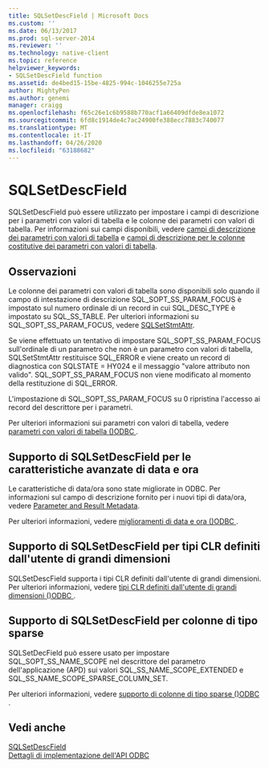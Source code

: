 ```yaml
---
title: SQLSetDescField | Microsoft Docs
ms.custom: ''
ms.date: 06/13/2017
ms.prod: sql-server-2014
ms.reviewer: ''
ms.technology: native-client
ms.topic: reference
helpviewer_keywords:
- SQLSetDescField function
ms.assetid: de4bed15-15be-4825-994c-1046255e725a
author: MightyPen
ms.author: genemi
manager: craigg
ms.openlocfilehash: f65c26e1c6b9588b770acf1a66409dfde8ea1072
ms.sourcegitcommit: 6fd8c1914de4c7ac24900fe388ecc7883c740077
ms.translationtype: MT
ms.contentlocale: it-IT
ms.lasthandoff: 04/26/2020
ms.locfileid: "63188682"
---
```

# <a name="sqlsetdescfield"></a>SQLSetDescField
  SQLSetDescField può essere utilizzato per impostare i campi di descrizione per i parametri con valori di tabella e le colonne dei parametri con valori di tabella. Per informazioni sui campi disponibili, vedere [campi di descrizione dei parametri con valori di tabella](../native-client-odbc-table-valued-parameters/table-valued-parameter-descriptor-fields.md) e [campi di descrizione per le colonne costitutive dei parametri con valori di tabella](../native-client-odbc-table-valued-parameters/descriptor-fields-for-table-valued-parameter-constituent-columns.md).  
  
## <a name="remarks"></a>Osservazioni  
 Le colonne dei parametri con valori di tabella sono disponibili solo quando il campo di intestazione di descrizione SQL_SOPT_SS_PARAM_FOCUS è impostato sul numero ordinale di un record in cui SQL_DESC_TYPE è impostato su SQL_SS_TABLE. Per ulteriori informazioni su SQL_SOPT_SS_PARAM_FOCUS, vedere [SQLSetStmtAttr](sqlsetstmtattr.md).  
  
 Se viene effettuato un tentativo di impostare SQL_SOPT_SS_PARAM_FOCUS sull'ordinale di un parametro che non è un parametro con valori di tabella, SQLSetStmtAttr restituisce SQL_ERROR e viene creato un record di diagnostica con SQLSTATE = HY024 e il messaggio "valore attributo non valido". SQL_SOPT_SS_PARAM_FOCUS non viene modificato al momento della restituzione di SQL_ERROR.  
  
 L'impostazione di SQL_SOPT_SS_PARAM_FOCUS su 0 ripristina l'accesso ai record del descrittore per i parametri.  
  
 Per ulteriori informazioni sui parametri con valori di tabella, vedere [parametri con valori di tabella &#40;&#41;ODBC ](../native-client-odbc-table-valued-parameters/table-valued-parameters-odbc.md).  
  
## <a name="sqlsetdescfield-support-for-enhanced-date-and-time-features"></a>Supporto di SQLSetDescField per le caratteristiche avanzate di data e ora  
 Le caratteristiche di data/ora sono state migliorate in ODBC. Per informazioni sul campo di descrizione fornito per i nuovi tipi di data/ora, vedere [Parameter and Result Metadata](../native-client-odbc-date-time/metadata-parameter-and-result.md).  
  
 Per ulteriori informazioni, vedere [miglioramenti di data e ora &#40;&#41;ODBC ](../native-client-odbc-date-time/date-and-time-improvements-odbc.md).  
  
## <a name="sqlsetdescfield-support-for-large-clr-udts"></a>Supporto di SQLSetDescField per tipi CLR definiti dall'utente di grandi dimensioni  
 SQLSetDescField supporta i tipi CLR definiti dall'utente di grandi dimensioni. Per ulteriori informazioni, vedere [tipi CLR definiti dall'utente di grandi dimensioni &#40;&#41;ODBC ](../native-client/odbc/large-clr-user-defined-types-odbc.md).  
  
## <a name="sqlsetdescfield-support-for-sparse-columns"></a>Supporto di SQLSetDescField per colonne di tipo sparse  
 SQLSetDecField può essere usato per impostare SQL_SOPT_SS_NAME_SCOPE nel descrittore del parametro dell'applicazione (APD) sui valori SQL_SS_NAME_SCOPE_EXTENDED e SQL_SS_NAME_SCOPE_SPARSE_COLUMN_SET.  
  
 Per ulteriori informazioni, vedere [supporto di colonne di tipo sparse &#40;&#41;ODBC ](../native-client/odbc/sparse-columns-support-odbc.md).  
  
## <a name="see-also"></a>Vedi anche  
 [SQLSetDescField](https://go.microsoft.com/fwlink/?LinkId=80705)   
 [Dettagli di implementazione dell'API ODBC](odbc-api-implementation-details.md)  
  
  
